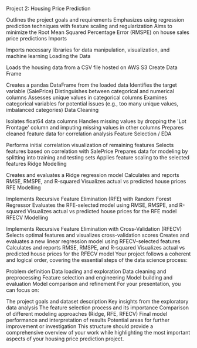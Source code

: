 Project 2: Housing Price Prediction

Outlines the project goals and requirements
Emphasizes using regression prediction techniques with feature scaling and regularization
Aims to minimize the Root Mean Squared Percentage Error (RMSPE) on house sales price predictions
Imports

Imports necessary libraries for data manipulation, visualization, and machine learning
Loading the Data

Loads the housing data from a CSV file hosted on AWS S3
Create Data Frame

Creates a pandas DataFrame from the loaded data
Identifies the target variable (SalePrice)
Distinguishes between categorical and numerical columns
Assesses unique values in categorical columns
Examines categorical variables for potential issues (e.g., too many unique values, imbalanced categories)
Data Cleaning

Isolates float64 data columns
Handles missing values by dropping the 'Lot Frontage' column and imputing missing values in other columns
Prepares cleaned feature data for correlation analysis
Feature Selection / EDA

Performs initial correlation visualization of remaining features
Selects features based on correlation with SalePrice
Prepares data for modeling by splitting into training and testing sets
Applies feature scaling to the selected features
Ridge Modelling

Creates and evaluates a Ridge regression model
Calculates and reports RMSE, RMSPE, and R-squared
Visualizes actual vs predicted house prices
RFE Modelling

Implements Recursive Feature Elimination (RFE) with Random Forest Regressor
Evaluates the RFE-selected model using RMSE, RMSPE, and R-squared
Visualizes actual vs predicted house prices for the RFE model
RFECV Modelling

Implements Recursive Feature Elimination with Cross-Validation (RFECV)
Selects optimal features and visualizes cross-validation scores
Creates and evaluates a new linear regression model using RFECV-selected features
Calculates and reports RMSE, RMSPE, and R-squared
Visualizes actual vs predicted house prices for the RFECV model
Your project follows a coherent and logical order, covering the essential steps of the data science process:

Problem definition
Data loading and exploration
Data cleaning and preprocessing
Feature selection and engineering
Model building and evaluation
Model comparison and refinement
For your presentation, you can focus on:

The project goals and dataset description
Key insights from the exploratory data analysis
The feature selection process and its importance
Comparison of different modeling approaches (Ridge, RFE, RFECV)
Final model performance and interpretation of results
Potential areas for further improvement or investigation
This structure should provide a comprehensive overview of your work while highlighting the most important aspects of your housing price prediction project.
